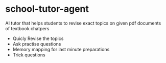 # school-tutor-agent
AI tutor that helps students to revise exact topics on given pdf documents of textbook chatpers
- Quicly Revise the topics
- Ask practise questions
- Memory mapping for last minute preparations
- Trick questions